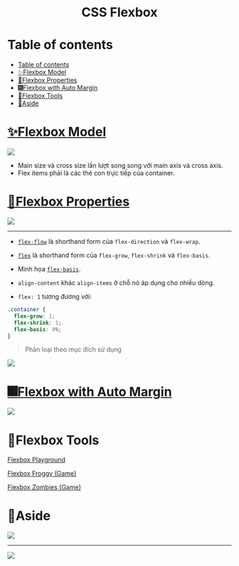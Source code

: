 <link rel='stylesheet' href='../main.css'>

<div class="title"> 
    <center><h1 class="bigtitle">CSS Flexbox</h1></center>
</div>

# Table of contents

- [Table of contents](#table-of-contents)
- [✨Flexbox Model](#flexbox-model)
- [🎇Flexbox Properties](#flexbox-properties)
- [🎆Flexbox with Auto Margin](#flexbox-with-auto-margin)
- [🎉Flexbox Tools](#flexbox-tools)
- [🎊Aside](#aside)

# [✨Flexbox Model](https://css-tricks.com/snippets/css/a-guide-to-flexbox/)

<img style="background-color: #fff;" src="https://css-tricks.com/wp-content/uploads/2018/11/00-basic-terminology.svg">

- Main size và cross size lần lượt song song với main axis và cross axis.
- Flex items phải là các thẻ con trực tiếp của container.

# [🎇Flexbox Properties](https://www.samanthaming.com/flexbox30/)

<img src="./images/flex2.png">
<hr>

- [`flex-flow`](https://developer.mozilla.org/en-US/docs/Web/CSS/flex-flow) là shorthand form của `flex-direction` và `flex-wrap`.

- [`flex`](https://developer.mozilla.org/en-US/docs/Web/CSS/flex) là shorthand form của `flex-grow`, `flex-shrink` và `flex-basis`.

- Minh họa [`flex-basis`](https://www.w3.org/TR/css-flexbox-1/images/rel-vs-abs-flex.svg).

- `align-content` khác `align-items` ở chỗ nó áp dụng cho nhiều dòng.

- `flex: 1` tương đương với:

```css
.container {
  flex-grow: 1;
  flex-shrink: 1;
  flex-basis: 0%;
}
```

> Phân loại theo mục đích sử dụng

<img src="./images/flex2b.png">

# [🎆Flexbox with Auto Margin](https://www.samanthaming.com/flexbox30/31-flexbox-with-auto-margins/)

<img src="./images/flex2c.png">

# 🎉Flexbox Tools

[Flexbox Playground](https://codepen.io/enxaneta/full/adLPwv)

[Flexbox Froggy (Game)](https://flexboxfroggy.com/#vi)

[Flexbox Zombies (Game)](https://mastery.games/flexboxzombies/)

# 🎊Aside

<img src="./images/flex3.png">

<hr>

<img src="./images/flex4.png">
